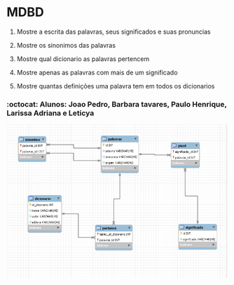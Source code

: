 # MDBD

1. Mostre a escrita das palavras, seus significados e suas pronuncias

2. Mostre os sinonimos das palavras 

3. Mostre qual dicionario as palavras pertencem

4. Mostre apenas as palavras com mais de um significado

5. Mostre quantas definições uma palavra tem em todos os dicionarios 


### :octocat: Alunos: Joao Pedro, Barbara tavares, Paulo Henrique, Larissa Adriana e Leticya 

![alt text](https://github.com/Mysfer/mdbd/blob/master/Capturar.PNG "Diagrama")
